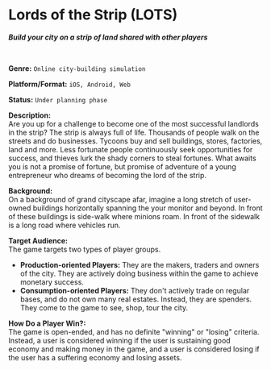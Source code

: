 Lords of the Strip (LOTS)
=====

_**Build your city on a strip of land shared with other players**_

<br>

**Genre:**  ```Online city-building simulation```

**Platform/Format:** ```iOS, Android, Web```

**Status:** ```Under planning phase```

**Description:**   
Are you up for a challenge to become one of the most successful landlords in the strip? The strip is always full of life. Thousands of people walk on the streets and do businesses. Tycoons buy and sell buildings, stores, factories, land and more. Less fortunate people continuously seek opportunities for success, and thieves lurk the shady corners to steal fortunes. What awaits you is not a promise of fortune, but promise of adventure of a young entrepreneur who dreams of becoming the lord of the strip.

**Background:**  
On a background of grand cityscape afar, imagine a long stretch of user-owned buildings horizontally spanning the your monitor and beyond. In front of these buildings is side-walk where minions roam. In front of the sidewalk is a long road where vehicles run.

**Target Audience:**  
The game targets two types of player groups.
- **Production-oriented Players:** They are the makers, traders and owners of the city. They are actively doing business within the game to achieve monetary success.
- **Consumption-oriented Players:** They don't actively trade on regular bases, and do not own many real estates. Instead, they are spenders. They come to the game to see, shop, tour the city.

**How Do a Player Win?:**   
The game is open-ended, and has no definite "winning" or "losing" criteria. Instead, a user is considered winning if the user is sustaining good economy and making money in the game, and a user is considered losing if the user has a suffering economy and losing assets.

